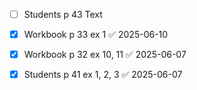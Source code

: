 - [ ] Students p 43 Text
- [x] Workbook p 33 ex 1 ✅ 2025-06-10

- [x] Workbook p 32 ex 10, 11 ✅ 2025-06-07
- [x] Students p 41 ex 1, 2, 3 ✅ 2025-06-07